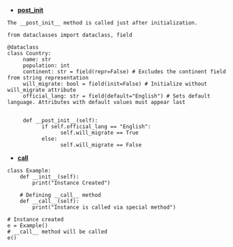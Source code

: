 - [__post_init__](https://blog.logrocket.com/understanding-python-dataclasses/#:~:text=The%20__post_init__%20method,continent%20%2C%20population%20%2C%20and%20official_lang%20.)
```
The __post_init__ method is called just after initialization.

from dataclasses import dataclass, field

@dataclass
class Country:
     name: str
     population: int
     continent: str = field(repr=False) # Excludes the continent field from string representation
     will_migrate: bool = field(init=False) # Initialize without will_migrate attribute
     official_lang: str = field(default="English") # Sets default language. Attributes with default values must appear last


     def __post_init__(self):
           if self.official_lang == "English":
                 self.will_migrate == True
           else:
                 self.will_migrate == False
```
- [__call__](https://www.geeksforgeeks.org/__call__-in-python/)
```
class Example:
    def __init__(self):
        print("Instance Created")
      
    # Defining __call__ method
    def __call__(self):
        print("Instance is called via special method")
  
# Instance created
e = Example()
# __call__ method will be called
e()
```
